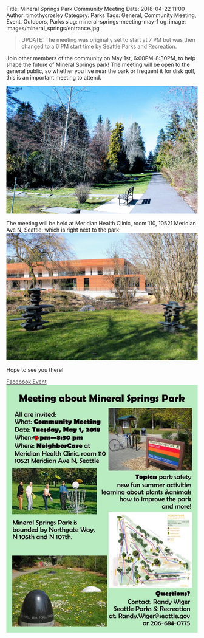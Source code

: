 Title: Mineral Springs Park Community Meeting
Date: 2018-04-22 11:00
Author: timothycrosley
Category: Parks
Tags: General, Community Meeting, Event, Outdoors, Parks
slug: mineral-springs-meeting-may-1
og_image: images/mineral_springs/entrance.jpg

> UPDATE: The meeting was originally set to start at 7 PM but was then changed to a 6 PM start time by Seattle Parks and Recreation.

Join other members of the community on May 1st, 6:00PM-8:30PM, to help shape the future of Mineral Springs park!
The meeting will be open to the general public, so whether you live near the park or frequent it for disk golf, this is an
important meeting to attend.

[![Mineral Springs Park](/images/mineral_springs/bench.jpg)](/images/mineral_springs/bench.jpg)

The meeting will be held at Meridian Health Clinic, room 110, 10521 Meridian Ave N, Seattle, which is right next to the park:
[![Meridian Health Clinic](/images/mineral_springs/clinic.jpg)](/images/mineral_springs/clinic.jpg)

Hope to see you there!

[Facebook Event](https://www.facebook.com/events/620773244941071/)
[![2018 May Meeting](/images/mineral_springs/2018_may_meeting.jpg)](/images/mineral_springs/2018_may_meeting.jpg)
